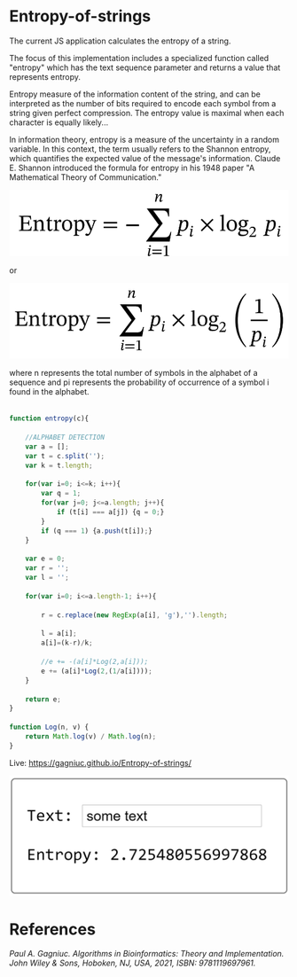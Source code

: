 # Entropy-of-strings


The current JS application calculates the entropy of a string.

The focus of this implementation includes a specialized function called "entropy" which has the text sequence parameter and returns a value that represents entropy.


Entropy measure of the information content of the string, and can be interpreted as the number of bits required to encode each symbol from a string given perfect compression. The entropy value is maximal when each character is equally likely...


In information theory, entropy is a measure of the uncertainty in a random variable. In this context, the term usually refers to the Shannon entropy, which quantifies the expected value of the message's information.
Claude E. Shannon introduced the formula for entropy in his 1948 paper "A Mathematical Theory of Communication."


![screenshot](https://github.com/Gagniuc/Entropy-of-strings/blob/main/img/entropy%20eq.png?raw=true)

or

![screenshot](https://github.com/Gagniuc/Entropy-of-strings/blob/main/img/entropy.png?raw=true)


where n represents the total number of symbols in the alphabet of a sequence and
pi represents the probability of occurrence of a symbol i found in the alphabet.



```js

function entropy(c){

	//ALPHABET DETECTION
	var a = [];
	var t = c.split('');
	var k = t.length;

	for(var i=0; i<=k; i++){
		var q = 1;
		for(var j=0; j<=a.length; j++){
			if (t[i] === a[j]) {q = 0;}
		}
		if (q === 1) {a.push(t[i]);}
	}

	var e = 0;
	var r = '';
	var l = '';

	for(var i=0; i<=a.length-1; i++){
				
		r = c.replace(new RegExp(a[i], 'g'),'').length;
					
		l = a[i];
		a[i]=(k-r)/k;

		//e += -(a[i]*Log(2,a[i]));
		e += (a[i]*Log(2,(1/a[i])));
	}

	return e;
}

function Log(n, v) {
	return Math.log(v) / Math.log(n);
}
```

Live: https://gagniuc.github.io/Entropy-of-strings/

![screenshot](https://github.com/Gagniuc/Entropy-of-strings/blob/main/text_entropy.png?raw=true)


# References

<i>Paul A. Gagniuc. Algorithms in Bioinformatics: Theory and Implementation. John Wiley & Sons, Hoboken, NJ, USA, 2021, ISBN: 9781119697961.</i>
